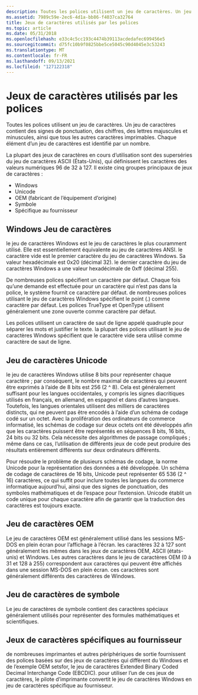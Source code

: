 ```yaml
---
description: Toutes les polices utilisent un jeu de caractères. Un jeu de caractères contient des signes de ponctuation, des chiffres, des lettres majuscules et minuscules, ainsi que tous les autres caractères imprimables. Chaque élément d’un jeu de caractères est identifié par un nombre.
ms.assetid: 7989c59e-2ec6-4d1a-bb86-f4037ca32764
title: Jeux de caractères utilisés par les polices
ms.topic: article
ms.date: 05/31/2018
ms.openlocfilehash: e33c4c5cc193c4474b39113acdedafec699456e5
ms.sourcegitcommit: d75fc10b9f0825bbe5ce5045c90d4045e3c53243
ms.translationtype: MT
ms.contentlocale: fr-FR
ms.lasthandoff: 09/13/2021
ms.locfileid: "127122318"
---
```

# <a name="character-sets-used-by-fonts"></a>Jeux de caractères utilisés par les polices

Toutes les polices utilisent un jeu de caractères. Un jeu de caractères contient des signes de ponctuation, des chiffres, des lettres majuscules et minuscules, ainsi que tous les autres caractères imprimables. Chaque élément d’un jeu de caractères est identifié par un nombre.

La plupart des jeux de caractères en cours d’utilisation sont des superséries du jeu de caractères ASCII (États-Unis), qui définissent les caractères des valeurs numériques 96 de 32 à 127. Il existe cinq groupes principaux de jeux de caractères :

-   Windows
-   Unicode
-   OEM (fabricant de l’équipement d’origine)
-   Symbole
-   Spécifique au fournisseur

## <a name="windows-character-set"></a>Windows Jeu de caractères

le jeu de caractères Windows est le jeu de caractères le plus couramment utilisé. Elle est essentiellement équivalente au jeu de caractères ANSI. le caractère vide est le premier caractère du jeu de caractères Windows. Sa valeur hexadécimale est 0x20 (décimal 32). le dernier caractère du jeu de caractères Windows a une valeur hexadécimale de 0xff (décimal 255).

De nombreuses polices spécifient un caractère par défaut. Chaque fois qu’une demande est effectuée pour un caractère qui n’est pas dans la police, le système fournit ce caractère par défaut. de nombreuses polices utilisant le jeu de caractères Windows spécifient le point (.) comme caractère par défaut. Les polices TrueType et OpenType utilisent généralement une zone ouverte comme caractère par défaut.

Les polices utilisent un caractère de saut de ligne appelé quadruple pour séparer les mots et justifier le texte. la plupart des polices utilisant le jeu de caractères Windows spécifient que le caractère vide sera utilisé comme caractère de saut de ligne.

## <a name="unicode-character-set"></a>Jeu de caractères Unicode

le jeu de caractères Windows utilise 8 bits pour représenter chaque caractère ; par conséquent, le nombre maximal de caractères qui peuvent être exprimés à l’aide de 8 bits est 256 (2 ^ 8). Cela est généralement suffisant pour les langues occidentales, y compris les signes diacritiques utilisés en français, en allemand, en espagnol et dans d’autres langues. Toutefois, les langues orientales utilisent des milliers de caractères distincts, qui ne peuvent pas être encodés à l’aide d’un schéma de codage codé sur un octet. Avec la prolifération des ordinateurs de commerce informatisé, les schémas de codage sur deux octets ont été développés afin que les caractères puissent être représentés en séquences 8 bits, 16 bits, 24 bits ou 32 bits. Cela nécessite des algorithmes de passage compliqués ; même dans ce cas, l’utilisation de différents jeux de code peut produire des résultats entièrement différents sur deux ordinateurs différents.

Pour résoudre le problème de plusieurs schémas de codage, la norme Unicode pour la représentation des données a été développée. Un schéma de codage de caractères de 16 bits, Unicode peut représenter 65 536 (2 ^ 16) caractères, ce qui suffit pour inclure toutes les langues du commerce informatique aujourd’hui, ainsi que des signes de ponctuation, des symboles mathématiques et de l’espace pour l’extension. Unicode établit un code unique pour chaque caractère afin de garantir que la traduction des caractères est toujours exacte.

## <a name="oem-character-set"></a>Jeu de caractères OEM

Le jeu de caractères OEM est généralement utilisé dans les sessions MS-DOS en plein écran pour l’affichage à l’écran. les caractères 32 à 127 sont généralement les mêmes dans les jeux de caractères OEM, ASCII (états-unis) et Windows. Les autres caractères dans le jeu de caractères OEM (0 à 31 et 128 à 255) correspondent aux caractères qui peuvent être affichés dans une session MS-DOS en plein écran. ces caractères sont généralement différents des caractères de Windows.

## <a name="symbol-character-set"></a>Jeu de caractères de symbole

Le jeu de caractères de symbole contient des caractères spéciaux généralement utilisés pour représenter des formules mathématiques et scientifiques.

## <a name="vendor-specific-character-sets"></a>Jeux de caractères spécifiques au fournisseur

de nombreuses imprimantes et autres périphériques de sortie fournissent des polices basées sur des jeux de caractères qui diffèrent du Windows et de l’exemple OEM setsfor, le jeu de caractères Extended Binary Coded Decimal Interchange Code (EBCDIC). pour utiliser l’un de ces jeux de caractères, le pilote d’imprimante convertit le jeu de caractères Windows en jeu de caractères spécifique au fournisseur.

 

 



